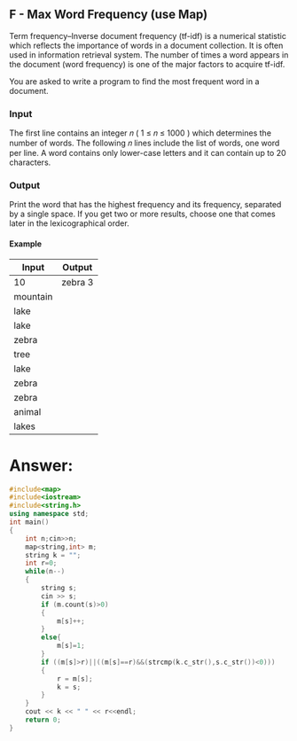 ## F - Max Word Frequency (use Map)

Term frequency–Inverse document frequency (tf-idf) is a numerical statistic which reflects the importance of words in a document collection. It is often used in information retrieval system. The number of times a word appears in the document (word frequency) is one of the major factors to acquire tf-idf.

You are asked to write a program to find the most frequent word in a document.

### Input

The first line contains an integer 𝑛 ( 1 ≤ 𝑛 ≤ 1000 ) which determines the number of words. The following  𝑛 lines include the list of words, one word per line. A word contains only lower-case letters and it can contain up to 20 characters.

### Output

Print the word that has the highest frequency and its frequency, separated by a single space. If you get two or more results, choose one that comes later in the lexicographical order.

#### Example

| Input            | Output         |
| ---------------- | -------------- |
| 10               |  zebra 3       |
| mountain         |                |
| lake             |                |
| lake             |                |
| zebra            |                |
| tree             |                |
| lake             |                |
| zebra            |                |
| zebra            |                |
| animal           |                |
| lakes            |                |

# Answer:

```c++
#include<map>
#include<iostream>
#include<string.h>
using namespace std;
int main()
{
	int n;cin>>n;
	map<string,int> m;
	string k = "";
	int r=0;
	while(n--)
	{
		string s;
		cin >> s;
		if (m.count(s)>0)
		{
			m[s]++;
		}
		else{
			m[s]=1;
		}
		if ((m[s]>r)||((m[s]==r)&&(strcmp(k.c_str(),s.c_str())<0)))
		{
			r = m[s];
			k = s;
		}
	}
	cout << k << " " << r<<endl;
	return 0;
}
```
